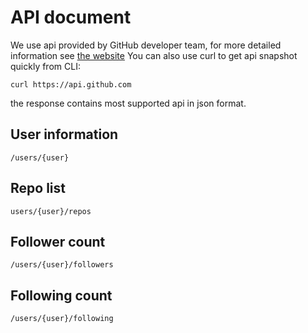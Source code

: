 # API document
We use api provided by GitHub developer team, for more detailed information see [the website][1]
You can also use curl to get api snapshot quickly from CLI:

    curl https://api.github.com

the response contains most supported api in json format.

## User information

    /users/{user}
## Repo list

    users/{user}/repos
## Follower count

    /users/{user}/followers
## Following count

    /users/{user}/following

 [1]: https://developer.github.com/v3/
